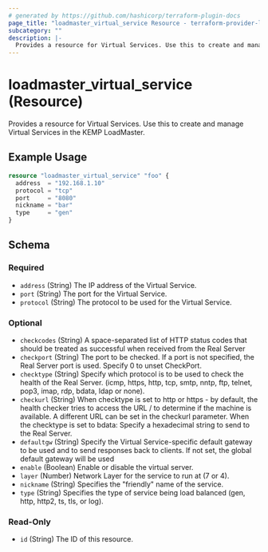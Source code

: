 ```yaml
---
# generated by https://github.com/hashicorp/terraform-plugin-docs
page_title: "loadmaster_virtual_service Resource - terraform-provider-loadmaster"
subcategory: ""
description: |-
  Provides a resource for Virtual Services. Use this to create and manage Virtual Services in the KEMP LoadMaster.
---
```


# loadmaster_virtual_service (Resource)

Provides a resource for Virtual Services. Use this to create and manage Virtual Services in the KEMP LoadMaster.

## Example Usage

```terraform
resource "loadmaster_virtual_service" "foo" {
  address  = "192.168.1.10"
  protocol = "tcp"
  port     = "8080"
  nickname = "bar"
  type     = "gen"
}
```

<!-- schema generated by tfplugindocs -->
## Schema

### Required

- `address` (String) The IP address of the Virtual Service.
- `port` (String) The port for the Virtual Service.
- `protocol` (String) The protocol to be used for the Virtual Service.

### Optional

- `checkcodes` (String) A space-separated list of HTTP status codes that should be treated as successful when received from the Real Server
- `checkport` (String) The port to be checked. If a port is not specified, the Real Server port is used. Specify 0 to unset CheckPort.
- `checktype` (String) Specify which protocol is to be used to check the health of the Real Server. (icmp, https, http, tcp, smtp, nntp, ftp, telnet, pop3, imap, rdp, bdata, ldap or none).
- `checkurl` (String) When checktype is set to http or https - by default, the health checker tries to access the URL / to determine if the machine is available. A different URL can be set in the checkurl parameter. When the checktype is set to bdata: Specify a hexadecimal string to send to the Real Server.
- `defaultgw` (String) Specify the Virtual Service-specific default gateway to be used and to send responses back to clients. If not set, the global default gateway will be used
- `enable` (Boolean) Enable or disable the virtual server.
- `layer` (Number) Network Layer for the service to run at (7 or 4).
- `nickname` (String) Specifies the "friendly" name of the service.
- `type` (String) Specifies the type of service being load balanced (gen, http, http2, ts, tls, or log).

### Read-Only

- `id` (String) The ID of this resource.
